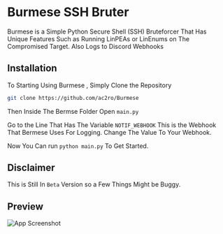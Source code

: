 
# Burmese SSH Bruter

Burmese is a Simple Python Secure Shell (SSH) Bruteforcer That Has Unique Features Such as Running LinPEAs or LinEnums on The Compromised Target. Also Logs to Discord Webhooks 


## Installation

To Starting Using Burmese , Simply Clone the Repository

```bash
git clone https://github.com/ac2ro/Burmese
```
Then Inside The Bermse Folder Open ``main.py``

Go to the Line That Has The Variable ``NOTIF_WEBHOOK``
This is the Webhook That Bermese Uses For Logging.
Change The Value To Your Webhook.

Now You Can run ```python main.py``` To Get Started.

## Disclaimer
This is Still In ``Beta`` Version so a Few Things Might be Buggy.



## Preview

![App Screenshot](https://i.imgur.com/M6ku6FK.png)

